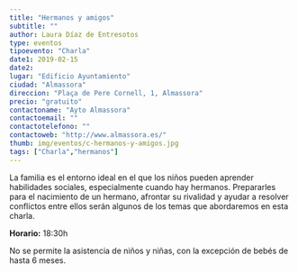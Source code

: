 ```yaml
---
title: "Hermanos y amigos"
subtitle: ""
author: Laura Díaz de Entresotos
type: eventos
tipoevento: "Charla"
date1: 2019-02-15
date2: 
lugar: "Edificio Ayuntamiento"
ciudad: "Almassora"
direccion: "Plaça de Pere Cornell, 1, Almassora"
precio: "gratuito"
contactoname: "Ayto Almassora"
contactoemail: ""
contactotelefono: ""
contactoweb: "http://www.almassora.es/"
thumb: img/eventos/c-hermanos-y-amigos.jpg
tags: ["Charla","hermanos"]
---
```

La familia es el entorno ideal en el que los niños pueden aprender habilidades sociales, especialmente cuando hay hermanos. Prepararles para el nacimiento de un hermano, afrontar su rivalidad y ayudar a resolver conflictos entre ellos serán algunos de los temas que abordaremos en esta charla.

**Horario:** 18:30h

 No se permite la asistencia de niños y niñas, con la excepción de bebés de hasta 6 meses.